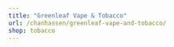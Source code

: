 ```yaml
---
title: "Greenleaf Vape & Tobacco"
url: /chanhassen/greenleaf-vape-and-tobacco/
shop: tobacco
---
```


